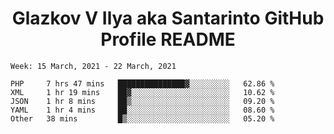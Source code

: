 <h1 align="center">Glazkov V Ilya aka Santarinto GitHub Profile README</h1>

<!--START_SECTION:waka-->
```text
Week: 15 March, 2021 - 22 March, 2021

PHP     7 hrs 47 mins   ███████████████▓░░░░░░░░░   62.86 % 
XML     1 hr 19 mins    ██▓░░░░░░░░░░░░░░░░░░░░░░   10.62 % 
JSON    1 hr 8 mins     ██▒░░░░░░░░░░░░░░░░░░░░░░   09.20 % 
YAML    1 hr 4 mins     ██░░░░░░░░░░░░░░░░░░░░░░░   08.60 % 
Other   38 mins         █▒░░░░░░░░░░░░░░░░░░░░░░░   05.20 % 
```
<!--END_SECTION:waka-->